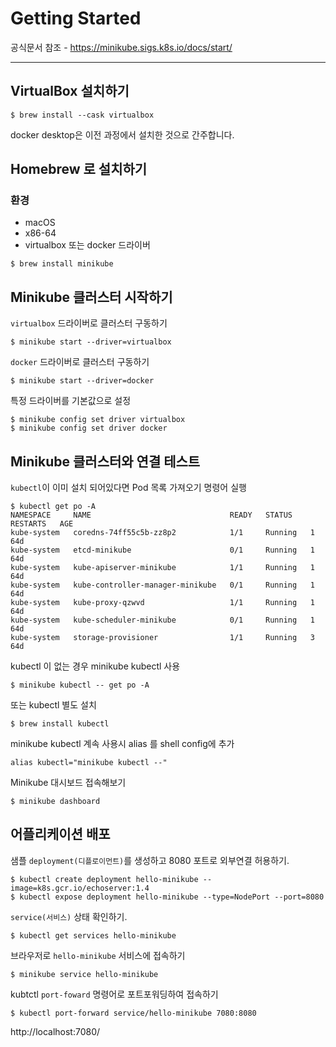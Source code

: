 # Getting Started
공식문서 참조 - https://minikube.sigs.k8s.io/docs/start/

--- 
## VirtualBox 설치하기
```
$ brew install --cask virtualbox
```

docker desktop은 이전 과정에서 설치한 것으로 간주합니다.

## Homebrew 로 설치하기
### 환경
* macOS
* x86-64 
* virtualbox 또는 docker 드라이버  
```
$ brew install minikube
```

## Minikube 클러스터 시작하기
`virtualbox` 드라이버로 클러스터 구동하기
```
$ minikube start --driver=virtualbox
```

`docker` 드라이버로 클러스터 구동하기
```
$ minikube start --driver=docker
```

특정 드라이버를 기본값으로 설정
```
$ minikube config set driver virtualbox
$ minikube config set driver docker
```

## Minikube 클러스터와 연결 테스트
`kubectl`이 이미 설치 되어있다면 Pod 목록 가져오기 명령어 실행
```
$ kubectl get po -A
NAMESPACE     NAME                               READY   STATUS    RESTARTS   AGE
kube-system   coredns-74ff55c5b-zz8p2            1/1     Running   1          64d
kube-system   etcd-minikube                      0/1     Running   1          64d
kube-system   kube-apiserver-minikube            1/1     Running   1          64d
kube-system   kube-controller-manager-minikube   0/1     Running   1          64d
kube-system   kube-proxy-qzwvd                   1/1     Running   1          64d
kube-system   kube-scheduler-minikube            0/1     Running   1          64d
kube-system   storage-provisioner                1/1     Running   3          64d
```
kubectl 이 없는 경우 minikube kubectl 사용
```
$ minikube kubectl -- get po -A
```
또는 kubectl 별도 설치
```
$ brew install kubectl
```

minikube kubectl 계속 사용시 alias 를 shell config에 추가
```
alias kubectl="minikube kubectl --"
```


Minikube 대시보드 접속해보기
```
$ minikube dashboard
```

## 어플리케이션 배포
샘플 `deployment(디플로이먼트)`를 생성하고 8080 포트로 외부연결 허용하기.

```
$ kubectl create deployment hello-minikube --image=k8s.gcr.io/echoserver:1.4
$ kubectl expose deployment hello-minikube --type=NodePort --port=8080
```
`service(서비스)` 상태 확인하기.
```
$ kubectl get services hello-minikube
```

브라우저로 `hello-minikube` 서비스에 접속하기
```
$ minikube service hello-minikube
```

kubtctl `port-foward` 명령어로 포트포워딩하여 접속하기

```
$ kubectl port-forward service/hello-minikube 7080:8080
```
http://localhost:7080/

